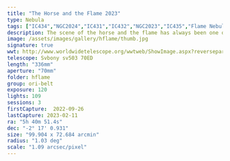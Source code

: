 ```yaml
---
title: "The Horse and the Flame 2023"
type: Nebula
tags: ["IC434","NGC2024","IC431","IC432","NGC2023","IC435","Flame Nebula","Orion B","The star Alnitak (ζ Ori)","50 Ori","The star σ Ori","48 Ori"]
description: The scene of the horse and the flame has always been one of my favorites even as one of the most popular targets. It contains a bit of everything; dust and dark nebulae, reflection and emission nebulae, bright stars and brilliant colors. I grabbed some extra time on this target last night. Here's my latest incarnation.
image: /assets/images/gallery/hflame/thumb.jpg
signature: true
wwt: http://www.worldwidetelescope.org/wwtweb/ShowImage.aspx?reverseparity=False&scale=1.090254&name=hflame.jpg&imageurl=https://deepskyworkflows.com/assets/images/gallery/hflame/hflame.jpg&credits=Jeremy+Likness+at+DeepSkyWorkflows.com&creditsUrl=https://deepskyworkflows.com/&ra=84.998460&dec=-1.498724&x=287.9&y=3080.2&rotation=98.30&thumb=https://deepskyworkflows.com/assets/images/gallery/hflame/thumb.jpg
telescope: Svbony sv503 70ED
length: "336mm"
aperture: "70mm"
folder: hflame
group: ori-belt
exposure: 120
lights: 109
sessions: 3
firstCapture:  2022-09-26
lastCapture: 2023-02-11
ra: "5h 40m 51.4s"
dec: "-2° 17' 0.931"
size: "99.904 x 72.684 arcmin"
radius: "1.03 deg"
scale: "1.09 arcsec/pixel"
---
```

